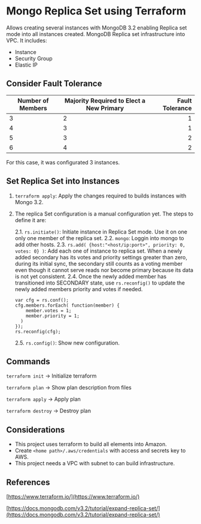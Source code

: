# Mongo Replica Set using Terraform

Allows creating several instances with MongoDB 3.2 enabling Replica set mode into all instances created. MongoDB Replica set infrastructure into VPC. It includes:

- Instance
- Security Group
- Elastic IP

## Consider Fault Tolerance

|Number of Members|Majority Required to Elect a New Primary	|Fault Tolerance|
|-----------------|---------------------------------------------|--------------:|
|3	          |2	                                        |1              |
|4	          |3	                                        |1              |
|5	          |3	                                        |2              |
|6	          |4	                                        |2              |

For this case, it was configurated 3 instances.

## Set Replica Set into Instances

1. `terraform apply`: Apply the changes required to builds instances with Mongo 3.2.

2. The replica Set configuration is a manual configuration yet. The steps to define it are:

	2.1. `rs.initiate()`: Initiate instance in Replica Set mode. Use it on one only one member of the replica set.
	2.2. `mongo`: Loggin into mongo to add other hosts.
	2.3. `rs.add( {host:"<host/ip:port>", priority: 0, votes: 0} )`: Add each one of instance to replica set. When a newly added secondary has its votes and priority settings greater than zero, during its initial sync, the secondary still counts as a voting member even though it cannot serve reads nor become primary because its data is not yet consistent.
	2.4. Once the newly added member has transitioned into SECONDARY state, use `rs.reconfig()` to update the newly added members priority and votes if needed.

      ```
      var cfg = rs.conf();
      cfg.members.forEach( function(member) {
          member.votes = 1;
          member.priority = 1;
        )
      });
      rs.reconfig(cfg);
      ```
	2.5. `rs.config()`: Show new configuration.

## Commands

`terraform init`    -> Initialize terraform

`terraform plan`    -> Show plan description from files

`terraform apply`   -> Apply plan

`terraform destroy` -> Destroy plan

## Considerations

- This project uses terraform to build all elements into Amazon.
- Create `<home path>/.aws/credentials` with access and secrets key to AWS.
- This project needs a VPC with subnet to can build infrastructure.

References
---

[https://www.terraform.io/](https://www.terraform.io/)

[https://docs.mongodb.com/v3.2/tutorial/expand-replica-set/](https://docs.mongodb.com/v3.2/tutorial/expand-replica-set/)
